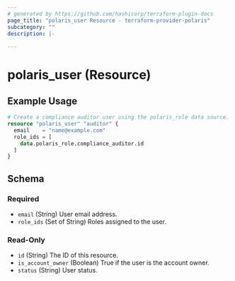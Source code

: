 ```yaml
---
# generated by https://github.com/hashicorp/terraform-plugin-docs
page_title: "polaris_user Resource - terraform-provider-polaris"
subcategory: ""
description: |-
  
---
```


# polaris_user (Resource)



## Example Usage

```terraform
# Create a compliance auditor user using the polaris_role data source.
resource "polaris_user" "auditor" {
  email    = "name@example.com"
  role_ids = [
    data.polaris_role.compliance_auditor.id
  ]
}
```

<!-- schema generated by tfplugindocs -->
## Schema

### Required

- `email` (String) User email address.
- `role_ids` (Set of String) Roles assigned to the user.

### Read-Only

- `id` (String) The ID of this resource.
- `is_account_owner` (Boolean) True if the user is the account owner.
- `status` (String) User status.
